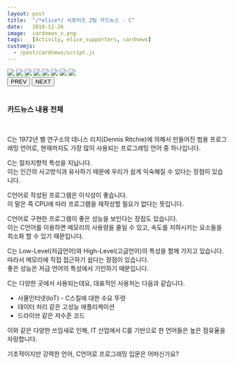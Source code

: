 ```yaml
---
layout: post
title:  "/*elice*/ 서포터즈 2팀 카드뉴스 - C"
date:   2018-12-26
image:  cardnews_c.png
tags:   [Activity, elice_supporters, cardnews]
customjs:
  - /post/cardnews/script.js
---
```



<link href="cardnews/styles.css" rel="stylesheet">

<div class="container">
<div class="album">
<div class="images">
<img src="/images/cardnews/c0.png">
<img src="/images/cardnews/c1.png">
<img src="/images/cardnews/c2.png">
<img src="/images/cardnews/c3.png">
<img src="/images/cardnews/c4.png">
<img src="/images/cardnews/c5.png">
<img src="/images/cardnews/c6.png">
<img src="/images/cardnews/c7.png">
</div>
</div>
<button class="prev">PREV</button>
<button class="next">NEXT</button>  
</div>
<script>
let num_img = document.images.length;
</script>
<script src="cardnews/script.js"></script>


<br>

### 카드뉴스 내용 전체

<br>

C는 1972년 벨 연구소의 데니스 리치(Dennis Ritchie)에 의해서 만들어진 범용 프로그래밍 언어로, 현재까지도 가장 많이 사용되는 프로그래밍 언어 중 하나입니다.  
  
C는 절차지향적 특성을 지닙니다.  
이는 인간의 사고방식과 유사하기 때문에 우리가 쉽게 익숙해질 수 있다는 장점이 있습니다.  
  
C언어로 작성된 프로그램은 이식성이 좋습니다.  
이 말은 즉 CPU에 따라 프로그램을 재작성할 필요가 없다는 뜻입니다.  
  
C언어로 구현한 프로그램이 좋은 성능을 보인다는 장점도 있습니다.  
이는 C언어를 이용하면 메모리의 사용량을 줄일 수 있고, 속도를 저하시키는 요소들을 최소화 할 수 있기 때문입니다.  
  
C는 Low-Level(저급언어)와 High-Level(고급언어)의 특성을 함께 가지고 있습니다.  
따라서 메모리에 직접 접근하기 쉽다는 장점이 있습니다.  
좋은 성능은 저급 언어의 특성에서 기인하기 때문입니다.  
  
C는 다양한 곳에서 사용되는데요, 대표적인 사용처는 다음과 같습니다.  
- 사물인터넷(IoT) - C스킬에 대한 수요 뚜렷
- 데이터 처리 같은 고성능 애플리케이션
- 드라이브 같은 저수준 코드

이와 같은 다양한 쓰임새로 인해, IT 산업에서 C를 기반으로 한 언어들은 높은 점유율을 자랑합니다.  
  
기초적이지만 강력한 언어, C언어로 프로그래밍 입문은 어떠신가요?